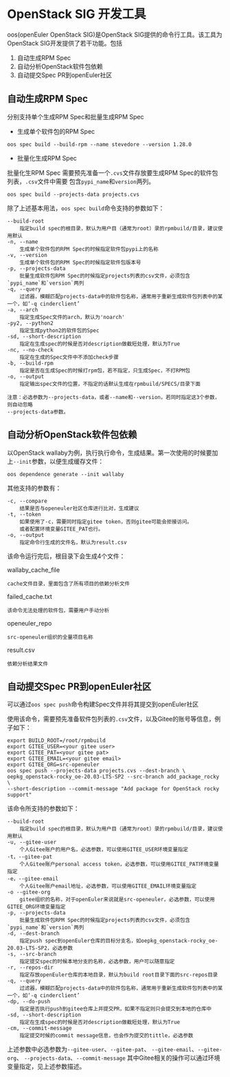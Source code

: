 # OpenStack SIG 开发工具

oos(openEuler OpenStack SIG)是OpenStack SIG提供的命令行工具。该工具为OpenStack SIG开发提供了若干功能。包括

1. 自动生成RPM Spec
2. 自动分析OpenStack软件包依赖
3. 自动提交Spec PR到openEuler社区

## 自动生成RPM Spec

分别支持单个生成RPM Spec和批量生成RPM Spec

- 生成单个软件包的RPM Spec
```shell script
oos spec build --build-rpm --name stevedore --version 1.28.0
```

- 批量化生成RPM Spec

批量化生RPM Spec 需要预先准备一个`.cvs`文件存放要生成RPM Spec的软件包列表，`.csv`文件中需要
包含`pypi_name`和`version`两列。
```shell script
oos spec build --projects-data projects.cvs
```

除了上述基本用法，`oos spec build`命令支持的参数如下：
```
--build-root
    指定build spec的根目录，默认为用户目（通常为root）录的rpmbuild/目录，建议使用默认
-n, --name
    生成单个软件包的RPM Spec的时候指定软件包pypi上的名称
-v, --version
    生成单个软件包的RPM Spec的时候指定软件包版本号
-p, --projects-data
    批量生成软件包RPM Spec的时候指定projects列表的csv文件，必须包含`pypi_name`和`version`两列
-q, --query
    过滤器，模糊匹配projects-data中的软件包名称，通常用于重新生成软件包列表中的某一个，如‘-q cinderclient’
-a, --arch
    指定生成Spec文件的arch，默认为'noarch'
-py2, --python2
    指定生成python2的软件包的Spec
-sd, --short-description
    指定在生成spec的时候是否对description做截短处理，默认为True
-nc, --no-check
    指定在生成的Spec文件中不添加check步骤
-b, --build-rpm
    指定是否在生成Spec的时候打rpm包，若不指定，只生成Spec，不打RPM包
-o, --output
    指定输出spec文件的位置，不指定的话默认生成在rpmbuild/SPECS/目录下面

注意：必选参数为--projects-data，或者--name和--version，若同时指定这3个参数，则自动忽略
--projects-data参数。
```

## 自动分析OpenStack软件包依赖

以OpenStack wallaby为例，执行执行命令，生成结果。第一次使用的时候要加上`--init`参数，以便生成缓存文件：

```
oos dependence generate --init wallaby
```

其他支持的参数有：

```
-c, --compare
    结果是否与openeuler社区仓库进行比对，生成建议
-t, --token
    如果使用了-c，需要同时指定gitee token，否则gitee可能会拒接访问。
    或者配置环境变量GITEE_PAT也行。
-o, --output
    指定命令行生成的文件名，默认为result.csv
```

该命令运行完后，根目录下会生成4个文件：

wallaby_cache_file

    cache文件目录，里面包含了所有项目的依赖分析文件

failed_cache.txt

    该命令无法处理的软件包，需要用户手动分析

openeuler_repo

    src-openeuler组织的全量项目名称

result.csv

    依赖分析结果文件

## 自动提交Spec PR到openEuler社区

可以通过`oos spec push`命令构建Spec文件并将其提交到openEuler社区

使用该命令，需要预先准备软件包列表的`.csv`文件，以及Gitee的账号等信息，例子如下：
```shell script
export BUILD_ROOT=/root/rpmbuild
export GITEE_USER=<your gitee user>
export GITEE_PAT=<your gitee pat>
export GITEE_EMAIL=<your gitee email>
export GITEE_ORG=src-openeuler
oos spec push --projects-data projects.cvs --dest-branch \
oepkg_openstack-rocky_oe-20.03-LTS-SP2 --src-branch add_package_rocky \
--short-description --commit-message "Add package for OpenStack rocky support"
```

该命令所支持的参数如下：
```
--build-root
    指定build spec的根目录，默认为用户目（通常为root）录的rpmbuild/目录，建议使用默认
-u, --gitee-user
    个人Gitee账户的用户名，必选参数，可以使用GITEE_USER环境变量指定
-t，--gitee-pat
    个人Gitee账户personal access token，必选参数，可以使用GITEE_PAT环境变量指定
-e，--gitee-email
    个人Gitee账户email地址，必选参数，可以使用GITEE_EMAIL环境变量指定
-o --gitee-org
    gitee组织的名称，对于openEuler来说就是src-openeuler，必选参数，可以使用GITEE_ORG环境变量指定
-p, --projects-data
    批量生成软件包RPM Spec的时候指定projects列表的csv文件，必须包含`pypi_name`和`version`两列
-d, --dest-branch
    指定push spec到openEuler仓库的目标分支名，如oepkg_openstack-rocky_oe-20.03-LTS-SP2，必选参数
-s, --src-branch
    指定提交spec的时候本地分支的名称，必选参数，用户可以随意指定
-r, --repos-dir
    指定存放openEuler仓库的本地目录，默认为build root目录下面的src-repos目录
-q, --query
    过滤器，模糊匹配projects-data中的软件包名称，通常用于重新生成软件包列表中的某一个，如‘-q cinderclient’
-dp, --do-push
    指定是否执行push到gitee仓库上并提交PR，如果不指定则只会提交到本地的仓库中
-sd, --short-description
    指定在生成spec的时候是否对description做截短处理，默认为True
-cm, --commit-message
    指定提交时候的commit message信息，也会作为提交的tittle，必选参数
```
上述参数中必选参数为`--gitee-user`、`--gitee-pat`、 `--gitee-email`、`--gitee-org`、
`--projects-data`、`--commit-message`
其中Gitee相关的操作可以通过环境变量指定，见上述参数描述。